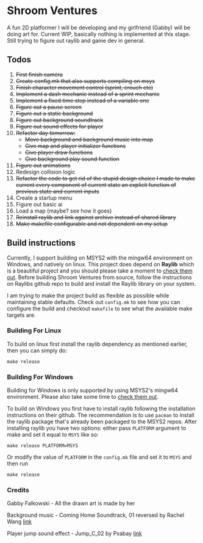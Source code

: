 # Shroom Ventures
A fun 2D platformer I will be developing and my girlfriend (Gabby) will be doing art for. Current WIP, basically nothing is implemented at this stage. Still trying to figure out raylib and game dev in general.

## Todos
1) ~~First finish camera~~
2) ~~Create config.mk that also supports compiling on msys~~
3) ~~Finish character movement control (sprint, crouch etc)~~
4) ~~Implement a dash mechanic instead of a sprint mechanic~~
5) ~~Implement a fixed time step instead of a variable one~~
5) ~~Figure out a pause screen~~
6) ~~Figure out a static background~~
7) ~~Figure out background soundtrack~~
8) ~~Figure out sound effects for player~~
9) ~~Refactor day tomorrow:~~
    - ~~Move background and background music into map~~
    - ~~Give map and player initializer functions~~
    - ~~Give player draw functions~~
    - ~~Give background play sound function~~
9) ~~Figure out animations~~
10) Redesign collision logic
11) ~~Refactor the code to get rid of the stupid design choice I made to make current
	every component of current state an explicit function of previous state and 
	current inputs~~
12) Create a startup menu
13) Figure out basic ai
14) Load a map (maybe? see how it goes)
15) ~~Reinstall raylib and link against archive instead of shared library~~
16) ~~Make makefile configurable and not dependent on my setup~~

## Build instructions
Currently, I support building on MSYS2 with the mingw64 environment on Windows, and natively on linux. This project does depend on **Raylib** which is a beautiful project and you should please take a moment to [check them out](https://github.com/raysan5/raylib/). Before building Shroom Ventures from source, follow the instructions on Raylibs github repo to build and install the Raylib library on your system.

I am trying to make the project build as flexible as possible while maintaining stable defaults. Check out `config.mk` to see how you can configure the build and checkout `makefile` to see what the available make targets are.

### Building For Linux 
To build on linux first install the raylib dependency as mentioned earlier, then you can simply do:
    
    make release

### Building For Windows
Building for Windows is only supported by using MSYS2's mingw64 environment. Please also take some time to [check them out](https://github.com/msys2/).

To build on Windows you first have to install raylib following the installation instructions on their github. The recommendation is to use `pacman` to install the raylib package that's already been packaged to the MSYS2 repos. After installing raylib you have two options: either pass `PLATFORM` argument to make and set it equal to `MSYS` like so:
    
    make release PLATFORM=MSYS

Or modify the value of `PLATFORM` in the `config.mk` file and set it to `MSYS` and then run
    
    make release

### Credits

Gabby Falkowski - All the drawn art is made by her

Background music - Coming Home Soundtrack, 01 reversed by Rachel Wang [link](https://rachelwang.itch.io/coming-home-original-soundtrack)

Player jump sound effect - Jump_C_02 by Pxabay [link](https://pixabay.com/sound-effects/jump-c-02-102843/)
